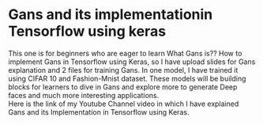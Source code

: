 # Gans and its implementationin Tensorflow using keras
This one is for beginners who are eager to learn What Gans is?? How to implement Gans in Tensorflow using Keras, so I have upload slides for Gans explanation and 2 files for training Gans. In one model, I have trained it using CIFAR 10  and Fashion-Mnist dataset. These models will be building blocks for learners to dive in Gans and explore more to generate Deep faces and much more interesting applications.  
Here is the link of my Youtube Channel video in which I have explained Gans and its Implementation in Tensorflow using Keras.
